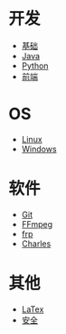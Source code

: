 # 开发

- <a href="programming/underlie/underlie.md">基础</a>
- <a href="programming/Java/JAVA.md">Java</a>
- <a href="programming/Python/python.md">Python</a>
- <a href="programming/fe/frontend.md">前端</a>

# OS

- <a href="os/linux.md">Linux</a>
- <a href="os/windows.md">Windows</a>

# 软件

- <a href="software/Git/content/git.md">Git</a>
- <a href="software/FFmpeg/content/FFmpeg.md">FFmpeg</a>
- <a href="software/frp/content/frp.md">frp</a>
- <a href="software/Charles/Charles.md">Charles</a>

# 其他

- <a href="LATEX.md">LaTex</a>
- <a href="secure.md">安全</a>
